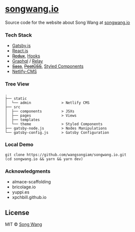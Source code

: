 <h1>
  <a rel="noopener noreferrer" href="https://songwang.io" target="__blank">songwang.io</a>
</h1>

Source code for the website about Song Wang at <span><a rel="noopener noreferrer" href="https://songwang.io" target="__blank">songwang.io</a></span>

### Tech Stack
* [Gatsby.js](https://www.gatsbyjs.org/)
* [React.js](https://facebook.github.io/react/)
* ~~[Redux](https://redux.js.org/)~~, [Hooks](https://reactjs.org/docs/hooks-intro.html)
* [Graphql](http://graphql.org/) / [Relay](https://facebook.github.io/relay/)
* ~~[Sass](http://sass-lang.com/)~~, ~~[PostCSS](http://postcss.org/)~~, [Styled Components](https://www.styled-components.com/)
* [Netlify-CMS](https://www.netlifycms.org/)


### Tree View
```
.
├── static
│  └── admin              > Netlify CMS
├── src
│  ├── components         > JSXs
│  ├── pages              > Views
│  ├── templates
│  └── theme              > Styled Components
├── gatsby-node.js        > Nodes Manipulations
└── gatsby-config.js      > Gatsby Configuration
```

### Local Demo

```
git clone https://github.com/wangsongiam/songwang.io.git
(cd songwang.io && yarn && yarn dev)
```

### Acknowledgments
- almace-scaffolding
- bricolage.io
- yuppi.es
- xpchbill.github.io

## License
MIT © [Song Wang](https://songwang.io)
